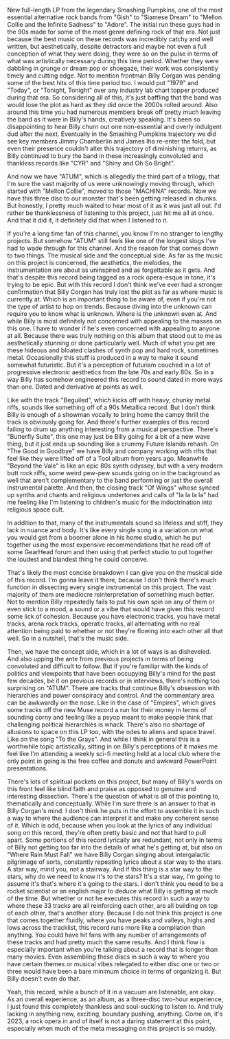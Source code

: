 New full-length LP from the legendary Smashing Pumpkins, one of the most essential alternative rock bands from "Gish" to "Siamese Dream" to "Mellon Collie and the Infinite Sadness" to "Adore". The initial run these guys had in the 90s made for some of the most genre defining rock of that era. Not just because the best music on these records was incredibly catchy and well written, but aesthetically, despite detractors and maybe not even a full conception of what they were doing, they were so on the pulse in terms of what was artistically necessary during this time period. Whether they were dabbling in grunge or dream pop or shoegaze, their work was consistently timely and cutting edge. Not to mention frontman Billy Corgan was pending some of the best hits of this time period too. I would put "1979" and "Today", or "Tonight, Tonight" over any industry lab chart topper produced during that era. So considering all of this, it's just baffling that the band was would lose the plot as hard as they did once the 2000s rolled around. Also around this time you had numerous members break off pretty much leaving the band as it were in Billy's hands, creatively speaking. It's been so disappointing to hear Billy churn out one non-essential and overly indulgent dud after the next. Eventually in the Smashing Pumpkins trajectory we did see key members Jimmy Chamberlin and James Iha re-enter the fold, but even their presence couldn't alter this trajectory of diminishing returns, as Billy continued to bury the band in these increasingly convoluted and thankless records like "CYR" and "Shiny and Oh So Bright".

And now we have "ATUM", which is allegedly the third part of a trilogy, that I'm sure the vast majority of us were unknowingly moving through, which started with "Mellon Collie", moved to those "MACHINA" records. Now we have this three disc to our monster that's been getting released in chunks. But honestly, I pretty much waited to hear most of it as it was just all out. I'd rather be thanklessness of listening to this project, just hit me all at once. And that it did it, it definitely did that when I listened to it.

If you're a long time fan of this channel, you know I'm no stranger to lengthy projects. But somehow "ATUM" still feels like one of the longest slogs I've had to wade through for this channel. And the reason for that comes down to two things. The musical side and the conceptual side. As far as the music on this project is concerned, the aesthetics, the melodies, the instrumentation are about as uninspired and as forgettable as it gets. And that's despite this record being tagged as a rock opera-esque in tone, it's trying to be epic. But with this record I don't think we've ever had a stronger confirmation that Billy Corgan has truly lost the plot as far as where music is currently at. Which is an important thing to be aware of, even if you're not the type of artist to hop on trends. Because diving into the unknown can require you to know what is unknown. Where is the unknown even at. And while Billy is most definitely not concerned with appealing to the masses on this one. I have to wonder if he's even concerned with appealing to anyone at all. Because there was truly nothing on this album that stood out to me as aesthetically stunning or done particularly well. Much of what you get are these hideous and bloated clashes of synth pop and hard rock, sometimes metal. Occasionally this stuff is produced in a way to make it sound somewhat futuristic. But it's a perception of futurism couched in a lot of progressive electronic aesthetics from the late 70s and early 80s. So in a way Billy has somehow engineered this record to sound dated in more ways than one. Dated and derivative at points as well.

Like with the track "Beguiled", which kicks off with heavy, chunky metal riffs, sounds like something off of a 90s Metallica record. But I don't think Billy is enough of a showman vocally to bring home the campy thrill the track is obviously going for. And there's further examples of this record failing to drum up anything interesting from a musical perspective. There's "Butterfly Suite", this one may just be Billy going for a bit of a new wave thing, but it just ends up sounding like a crummy Future Islands rehash. On "The Good in Goodbye" we have Billy and company working with rifts that feel like they were lifted off of a Tool album from years ago. Meanwhile "Beyond the Vale" is like an epic 80s synth odyssey, but with a very modern butt rock riffs, some weird pew-pew sounds going on in the background as well that aren't complementary to the band performing or just the overall instrumental palette. And then, the closing track "Of Wings" whose synced up synths and chants and religious undertones and calls of "la la la la" had me feeling like I'm listening to children's music for the indoctrination into religious space cult.

In addition to that, many of the instrumentals sound so lifeless and stiff, they lack in nuance and body. It's like every single song is a variation on what you would get from a boomer alone in his home studio, which he put together using the most expensive recommendations that he read off of some GearHead forum and then using that perfect studio to put together the loudest and blandest thing he could conceive.

That's likely the most concise breakdown I can give you on the musical side of this record. I'm gonna leave it there, because I don't think there's much function in dissecting every single instrumental on this project. The vast majority of them are mediocre reinterpretation of something much better. Not to mention Billy repeatedly fails to put his own spin on any of them or even stick to a mood, a sound or a vibe that would have given this record some lick of cohesion. Because you have electronic tracks, you have metal tracks, arena rock tracks, operatic tracks, all alternating with no real attention being paid to whether or not they're flowing into each other all that well. So in a nutshell, that's the music side.

Then, we have the concept side, which in a lot of ways is as disheveled. And also upping the ante from previous projects in terms of being convoluted and difficult to follow. But if you're familiar with the kinds of politics and viewpoints that have been occupying Billy's mind for the past few decades, be it on previous records or in interviews, there's nothing too surprising on "ATUM". There are tracks that continue Billy's obsession with hierarchies and power conspiracy and control. And the commentary area can be awkwardly on the nose. Like in the case of "Empires", which gives some tracks off the new Muse record a run for their money in terms of sounding corny and feeling like a psyop meant to make people think that challenging political hierarchies is whack. There's also no shortage of allusions to space on this LP too, with the odes to aliens and space travel. Like on the song "To the Grays". And while I think in general this is a worthwhile topic artistically, sitting in on Billy's perceptions of it makes me feel like I'm attending a weekly sci-fi meeting held at a local club where the only point in going is the free coffee and donuts and awkward PowerPoint presentations.

There's lots of spiritual pockets on this project, but many of Billy's words on this front feel like blind faith and praise as opposed to genuine and interesting dissection. There's the question of what is all of this pointing to, thematically and conceptually. While I'm sure there is an answer to that in Billy Corgan's mind. I don't think he puts in the effort to assemble it in such a way to where the audience can interpret it and make any coherent sense of it. Which is odd, because when you look at the lyrics of any individual song on this record, they're often pretty basic and not that hard to pull apart. Some portions of this record lyrically are redundant, not only in terms of Billy not getting too far into the details of what he's getting at, but also on "Where Rain Must Fall" we have Billy Corgan singing about intergalactic pilgrimage of sorts, constantly repeating lyrics about a star way to the stars. A star way, mind you, not a stairway. And if this thing is a star way to the stars, why do we need to know it's to the stars? It's a star way, I'm going to assume it's that's where it's going to the stars. I don't think you need to be a rocket scientist or an english major to deduce what Billy is getting at much of the time. But whether or not he executes this record in such a way to where these 33 tracks are all reinforcing each other, are all building on top of each other, that's another story. Because I do not think this project is one that comes together fluidly, where you have peaks and valleys, highs and lows across the tracklist, this record runs more like a compilation than anything. You could have hit fans with any number of arrangements of these tracks and had pretty much the same results. And I think flow is especially important when you're talking about a record that is longer than many movies. Even assembling these discs in such a way to where you have certain themes or musical vibes relegated to either disc one or two or three would have been a bare minimum choice in terms of organizing it. But Billy doesn't even do that.

Yeah, this record, while a bunch of it in a vacuum are listenable, are okay. As an overall experience, as an album, as a three-disc two-hour experience, I just found this completely thankless and soul-sucking to listen to. And truly lacking in anything new, exciting, boundary pushing, anything. Come on, it's 2023, a rock opera in and of itself is not a daring statement at this point, especially when much of the meta messaging on this project is so muddy.
